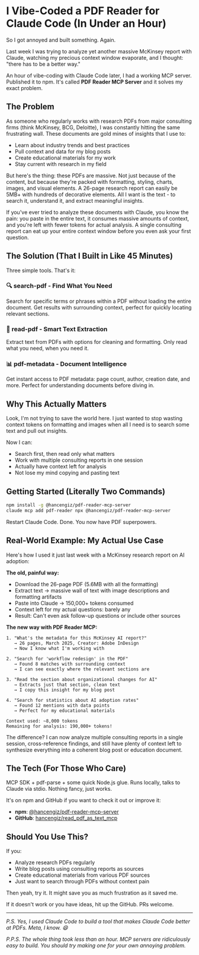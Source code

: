 # I Vibe-Coded a PDF Reader for Claude Code (In Under an Hour)

So I got annoyed and built something. Again.

Last week I was trying to analyze yet another massive McKinsey report with Claude, watching my precious context window evaporate, and I thought: "there has to be a better way."

An hour of vibe-coding with Claude Code later, I had a working MCP server. Published it to npm. It's called **PDF Reader MCP Server** and it solves my exact problem.

## The Problem

As someone who regularly works with research PDFs from major consulting firms (think McKinsey, BCG, Deloitte), I was constantly hitting the same frustrating wall. These documents are gold mines of insights that I use to:
- Learn about industry trends and best practices
- Pull context and data for my blog posts
- Create educational materials for my work
- Stay current with research in my field

But here's the thing: these PDFs are massive. Not just because of the content, but because they're packed with formatting, styling, charts, images, and visual elements. A 26-page research report can easily be 5MB+ with hundreds of decorative elements. All I want is the text - to search it, understand it, and extract meaningful insights.

If you've ever tried to analyze these documents with Claude, you know the pain: you paste in the entire text, it consumes massive amounts of context, and you're left with fewer tokens for actual analysis. A single consulting report can eat up your entire context window before you even ask your first question.

## The Solution (That I Built in Like 45 Minutes)

Three simple tools. That's it:

### 🔍 **search-pdf** - Find What You Need
Search for specific terms or phrases within a PDF without loading the entire document. Get results with surrounding context, perfect for quickly locating relevant sections.

### 📄 **read-pdf** - Smart Text Extraction
Extract text from PDFs with options for cleaning and formatting. Only read what you need, when you need it.

### 📊 **pdf-metadata** - Document Intelligence
Get instant access to PDF metadata: page count, author, creation date, and more. Perfect for understanding documents before diving in.

## Why This Actually Matters

Look, I'm not trying to save the world here. I just wanted to stop wasting context tokens on formatting and images when all I need is to search some text and pull out insights.

Now I can:
- Search first, then read only what matters
- Work with multiple consulting reports in one session
- Actually have context left for analysis
- Not lose my mind copying and pasting text

## Getting Started (Literally Two Commands)

```bash
npm install -g @hancengiz/pdf-reader-mcp-server
claude mcp add pdf-reader npx @hancengiz/pdf-reader-mcp-server
```

Restart Claude Code. Done. You now have PDF superpowers.

## Real-World Example: My Actual Use Case

Here's how I used it just last week with a McKinsey research report on AI adoption:

**The old, painful way:**
- Download the 26-page PDF (5.6MB with all the formatting)
- Extract text → massive wall of text with image descriptions and formatting artifacts
- Paste into Claude → 150,000+ tokens consumed
- Context left for my actual questions: barely any
- Result: Can't even ask follow-up questions or include other sources

**The new way with PDF Reader MCP:**
```
1. "What's the metadata for this McKinsey AI report?"
   → 26 pages, March 2025, Creator: Adobe InDesign
   → Now I know what I'm working with

2. "Search for 'workflow redesign' in the PDF"
   → Found 8 matches with surrounding context
   → I can see exactly where the relevant sections are

3. "Read the section about organizational changes for AI"
   → Extracts just that section, clean text
   → I copy this insight for my blog post

4. "Search for statistics about AI adoption rates"
   → Found 12 mentions with data points
   → Perfect for my educational materials

Context used: ~8,000 tokens
Remaining for analysis: 190,000+ tokens!
```

The difference? I can now analyze multiple consulting reports in a single session, cross-reference findings, and still have plenty of context left to synthesize everything into a coherent blog post or education document.

## The Tech (For Those Who Care)

MCP SDK + pdf-parse + some quick Node.js glue. Runs locally, talks to Claude via stdio. Nothing fancy, just works.

It's on npm and GitHub if you want to check it out or improve it:
- **npm**: [@hancengiz/pdf-reader-mcp-server](https://www.npmjs.com/package/@hancengiz/pdf-reader-mcp-server)
- **GitHub**: [hancengiz/read_pdf_as_text_mcp](https://github.com/hancengiz/read_pdf_as_text_mcp)

## Should You Use This?

If you:
- Analyze research PDFs regularly
- Write blog posts using consulting reports as sources
- Create educational materials from various PDF sources
- Just want to search through PDFs without context pain

Then yeah, try it. It might save you as much frustration as it saved me.

If it doesn't work or you have ideas, hit up the GitHub. PRs welcome.

---

*P.S. Yes, I used Claude Code to build a tool that makes Claude Code better at PDFs. Meta, I know. 😄*

*P.P.S. The whole thing took less than an hour. MCP servers are ridiculously easy to build. You should try making one for your own annoying problem.*

